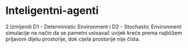 # Inteligentni-agenti

2.Izmijeniti D1 - Deterministic Environment i D2 - Stochastic Environment simulacije na način da se pametni usisavač uvijek kreće prema najbližem prljavom dijelu prostorije, dok cijela prostorije nije čista.
